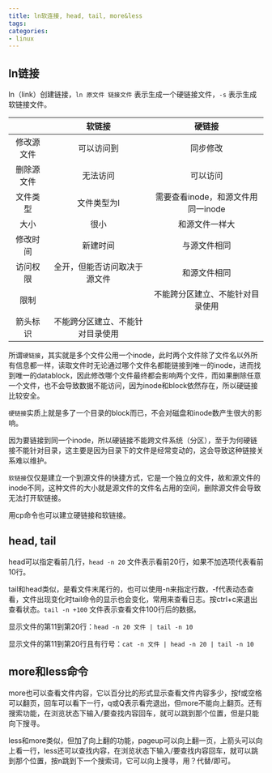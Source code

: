 ```yaml
---
title: ln软连接, head, tail, more&less
tags: 
categories:
- linux
---
```


## **ln链接**
ln（link）创建链接，`ln 原文件 链接文件` 表示生成一个硬链接文件，`-s` 表示生成软链接文件。

|         | 软链接 | 硬链接 |
| :------:| :-----: | :------: |
| 修改源文件 | 可以访问到 | 同步修改 |
| 删除源文件 | 无法访问 | 可以访问 |
| 文件类型 | 文件类型为l | 需要查看inode，和源文件用同一inode |
| 大小 | 很小 | 和源文件一样大 |
| 修改时间 | 新建时间 | 与源文件相同 |
| 访问权限 | 全开，但能否访问取决于源文件 | 和源文件相同 |
| 限制 |   | 不能跨分区建立、不能针对目录使用 |
| 箭头标识 | 不能跨分区建立、不能针对目录使用 |   |


所谓`硬链接`，其实就是多个文件公用一个inode，此时两个文件除了文件名以外所有信息都一样，读取文件时无论通过哪个文件名都能链接到唯一的inode，进而找到唯一的datablock，因此修改哪个文件最终都会影响两个文件，而如果删除任意一个文件，也不会导致数据不能访问，因为inode和block依然存在，所以硬链接比较安全。

`硬链接`实质上就是多了一个目录的block而已，不会对磁盘和inode数产生很大的影响。

因为要链接到同一个inode，所以硬链接不能跨文件系统（分区），至于为何硬链接不能针对目录，这主要是因为目录下的文件是经常变动的，这会导致这种链接关系难以维护。

`软链接`仅仅是建立一个到源文件的快捷方式，它是一个独立的文件，故和源文件的inode不同，这种文件的大小就是源文件的文件名占用的空间，删除源文件会导致无法打开软链接。

用cp命令也可以建立硬链接和软链接。

## **head, tail**

head可以指定看前几行，`head -n 20` 文件表示看前20行，如果不加选项代表看前10行。

tail和head类似，是看文件末尾行的，也可以使用-n来指定行数，-f代表动态查看，文件出现变化时tail命令的显示也会变化，常用来查看日志。按ctrl+c来退出查看状态。`tail -n +100` 文件表示查看文件100行后的数据。

显示文件的第11到第20行：`head -n 20 文件 | tail -n 10`

显示文件的第11到第20行且有行号：`cat -n 文件 | head -n 20 | tail -n 10`

## **more和less命令**

more也可以查看文件内容，它以百分比的形式显示查看文件内容多少，按f或空格可以翻页，回车可以看下一行，q或Q表示看完退出，但more不能向上翻页。还有搜索功能，在浏览状态下输入/要查找内容回车，就可以跳到那个位置，但是只能向下搜寻。

less和more类似，但加了向上翻的功能，pageup可以向上翻一页，上箭头可以向上看一行，less还可以查找内容，在浏览状态下输入/要查找内容回车，就可以跳到那个位置，按n跳到下一个搜索词，它可以向上搜寻，用？代替/即可。
